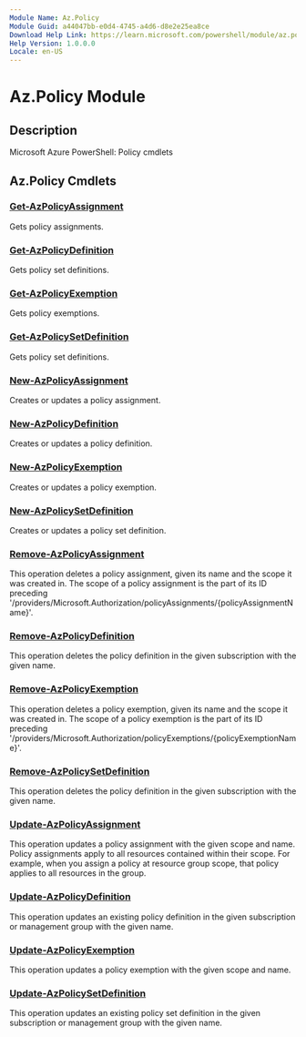 ```yaml
---
Module Name: Az.Policy
Module Guid: a44047bb-e0d4-4745-a4d6-d8e2e25ea8ce
Download Help Link: https://learn.microsoft.com/powershell/module/az.policy
Help Version: 1.0.0.0
Locale: en-US
---
```


# Az.Policy Module
## Description
Microsoft Azure PowerShell: Policy cmdlets

## Az.Policy Cmdlets
### [Get-AzPolicyAssignment](Get-AzPolicyAssignment.md)
Gets policy assignments.

### [Get-AzPolicyDefinition](Get-AzPolicyDefinition.md)
Gets policy set definitions.

### [Get-AzPolicyExemption](Get-AzPolicyExemption.md)
Gets policy exemptions.

### [Get-AzPolicySetDefinition](Get-AzPolicySetDefinition.md)
Gets policy set definitions.

### [New-AzPolicyAssignment](New-AzPolicyAssignment.md)
Creates or updates a policy assignment.

### [New-AzPolicyDefinition](New-AzPolicyDefinition.md)
Creates or updates a policy definition.

### [New-AzPolicyExemption](New-AzPolicyExemption.md)
Creates or updates a policy exemption.

### [New-AzPolicySetDefinition](New-AzPolicySetDefinition.md)
Creates or updates a policy set definition.

### [Remove-AzPolicyAssignment](Remove-AzPolicyAssignment.md)
This operation deletes a policy assignment, given its name and the scope it was created in.
The scope of a policy assignment is the part of its ID preceding '/providers/Microsoft.Authorization/policyAssignments/{policyAssignmentName}'.

### [Remove-AzPolicyDefinition](Remove-AzPolicyDefinition.md)
This operation deletes the policy definition in the given subscription with the given name.

### [Remove-AzPolicyExemption](Remove-AzPolicyExemption.md)
This operation deletes a policy exemption, given its name and the scope it was created in.
The scope of a policy exemption is the part of its ID preceding '/providers/Microsoft.Authorization/policyExemptions/{policyExemptionName}'.

### [Remove-AzPolicySetDefinition](Remove-AzPolicySetDefinition.md)
This operation deletes the policy definition in the given subscription with the given name.

### [Update-AzPolicyAssignment](Update-AzPolicyAssignment.md)
This operation updates a policy assignment with the given scope and name.
Policy assignments apply to all resources contained within their scope.
For example, when you assign a policy at resource group scope, that policy applies to all resources in the group.

### [Update-AzPolicyDefinition](Update-AzPolicyDefinition.md)
This operation updates an existing policy definition in the given subscription or management group with the given name.

### [Update-AzPolicyExemption](Update-AzPolicyExemption.md)
This operation updates a policy exemption with the given scope and name.

### [Update-AzPolicySetDefinition](Update-AzPolicySetDefinition.md)
This operation updates an existing policy set definition in the given subscription or management group with the given name.

